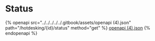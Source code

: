 # Status

{% openapi src="../../../../../.gitbook/assets/openapi (4).json" path="/hotdesking/{id}/status" method="get" %}
[openapi (4).json](<../../../../../.gitbook/assets/openapi (4).json>)
{% endopenapi %}
